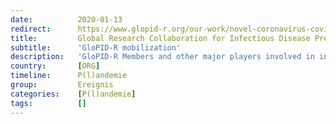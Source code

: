 ```yaml
---
date:          2020-01-13
redirect:      https://www.glopid-r.org/our-work/novel-coronavirus-covid-19/glopid-r-covid-19-timeline/
title:         Global Research Collaboration for Infectious Disease Preparedness
subtitle:      'GloPID-R mobilization'
description:   'GloPID-R Members and other major players involved in infectious disease outbreaks worldwide reacted rapidly to this emerging epidemic, working closely with WHO to identify the specific funding research priorities needed to tackle the disease. GloPID-R Chairs and Scientific Advisor immediately launched consultations to coordinate future action in line with the GloPID-R global response strategy.'
country:       [ORG]
timeline:      P(l)andemie
group:         Ereignis
categories:    [P(l)andemie]
tags:          []
---
```

